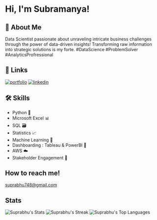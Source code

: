  

# Hi, I'm Subramanya!



## 🚀 About Me
Data Scientist passionate about unraveling intricate business challenges through the power of data-driven insights! Transforming raw information into strategic solutions is my forte. #DataScience #ProblemSolver #AnalyticsProfressional

## 🔗 Links
[![portfolio](https://img.shields.io/badge/my_portfolio-000?style=for-the-badge&logo=ko-fi&logoColor=white)](https://github.com/Suprabhu.com/)
[![linkedin](https://img.shields.io/badge/linkedin-0A66C2?style=for-the-badge&logo=linkedin&logoColor=white)](https://www.linkedin.com/in/subramanya-prabhu-u-s-953475154/)


## 🛠 Skills
- Python 🐍
- Microsoft Excel 📊
- SQL 🗃️
- Statistics 📈
- Machine Learning 🤖
- Dashboarding : Tableau & PowerBI 📰
- AWS ☁️
- Stakeholder Engagement 🤝

## How to reach me!

suprabhu748@gmail.com


## Stats
![Suprabhu's Stats](https://github-readme-stats.vercel.app/api?username=Suprabhu&theme=prussian&show_icons=true&hide_border=false&count_private=true)
![Suprabhu's Streak](https://github-readme-streak-stats.herokuapp.com/?user=Suprabhu&theme=prussian&hide_border=false)
![Suprabhu's Top Languages](https://github-readme-stats.vercel.app/api/top-langs/?username=Suprabhu&theme=prussian&show_icons=true&hide_border=false&layout=compact)
